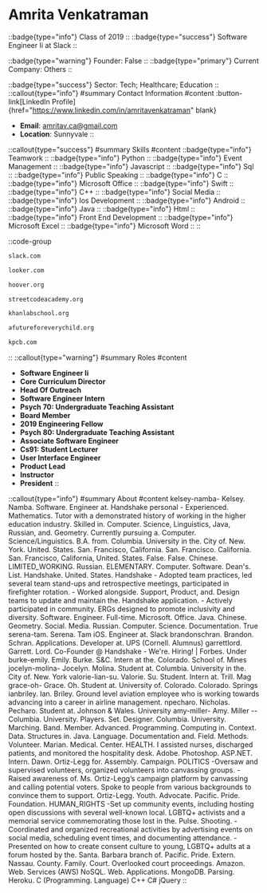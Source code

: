 # Amrita Venkatraman
::badge{type="info"}
Class of 2019
::
::badge{type="success"}
Software Engineer Ii at Slack
::

::badge{type="warning"}
Founder: False
::
::badge{type="primary"}
Current Company: Others
::

::badge{type="success"}
Sector: Tech; Healthcare; Education
::
::callout{type="info"}
#summary
Contact Information
#content
:button-link[LinkedIn Profile]{href="https://www.linkedin.com/in/amritavenkatraman" blank}
- **Email**: amritav.ca@gmail.com
- **Location**: Sunnyvale
::

::callout{type="success"}
#summary
Skills
#content
::badge{type="info"}
Teamwork
::
::badge{type="info"}
Python
::
::badge{type="info"}
Event Management
::
::badge{type="info"}
Javascript
::
::badge{type="info"}
Sql
::
::badge{type="info"}
Public Speaking
::
::badge{type="info"}
C
::
::badge{type="info"}
Microsoft Office
::
::badge{type="info"}
Swift
::
::badge{type="info"}
C++
::
::badge{type="info"}
Social Media
::
::badge{type="info"}
Ios Development
::
::badge{type="info"}
Android
::
::badge{type="info"}
Java
::
::badge{type="info"}
Html
::
::badge{type="info"}
Front End Development
::
::badge{type="info"}
Microsoft Excel
::
::badge{type="info"}
Microsoft Word
::
::

::code-group
```bash [Slack]
slack.com
```
```bash [Looker]
looker.com
```
```bash [Hoover Institution at Stanford University]
hoover.org
```
```bash [StreetCode Academy]
streetcodeacademy.org
```
```bash [Khan Lab School]
khanlabschool.org
```
```bash [AFEC]
afutureforeverychild.org
```
```bash [Kleiner Perkins Caufield & Byers]
kpcb.com
```
::
::callout{type="warning"}
#summary
Roles
#content
- **Software Engineer Ii**
- **Core Curriculum Director**
- **Head Of Outreach**
- **Software Engineer Intern**
- **Psych 70: Undergraduate Teaching Assistant**
- **Board Member**
- **2019 Engineering Fellow**
- **Psych 80: Undergraduate Teaching Assistant**
- **Associate Software Engineer**
- **Cs91: Student Lecturer**
- **User Interface Engineer**
- **Product Lead**
- **Instructor**
- **President**
::

::callout{type="info"}
#summary
About
#content
kelsey-namba- Kelsey. Namba. Software. Engineer at. Handshake personal - Experienced. Mathematics. Tutor with a demonstrated history of working in the higher education industry. Skilled in. Computer. Science, Linguistics, Java, Russian, and. Geometry. Currently pursuing a. Computer. Science/Linguistics. B.A. from. Columbia. University in the. City of. New. York. United. States. San. Francisco, California. San. Francisco. California. San. Francisco, California, United. States. False. False. Chinese. LIMITED_WORKING. Russian. ELEMENTARY. Computer. Software. Dean's. List. Handshake. United. States. Handshake - Adopted team practices, led several team stand-ups and retrospective meetings, participated in firefighter rotation. - Worked alongside. Support, Product, and. Design teams to update and maintain the. Handshake application. - Actively participated in community. ERGs designed to promote inclusivity and diversity. Software. Engineer. Full-time. Microsoft. Office. Java. Chinese. Geometry. Social. Media. Russian. Computer. Science. Documentation. True serena-tam. Serena. Tam iOS. Engineer at. Slack brandonschran. Brandon. Schran. Applications. Developer at. UPS (Cornell. Alumnus) garrettlord. Garrett. Lord. Co-Founder @ Handshake - We're. Hiring! | Forbes. Under burke-emily. Emily. Burke. S&C. Intern at the. Colorado. School of. Mines jocelyn-molina- Jocelyn. Molina. Student at. Columbia. University in the. City of. New. York valorie-lian-su. Valorie. Su. Student. Intern at. Trill. Mag grace-oh- Grace. Oh. Student at. University of. Colorado. Colorado. Springs ianbriley. Ian. Briley. Ground level aviation employee who is working towards advancing into a career in airline management. npecharo. Nicholas. Pecharo. Student at. Johnson & Wales. University amy-miller- Amy. Miller -- Columbia. University. Players. Set. Designer. Columbia. University. Marching. Band. Member. Advanced. Programming. Computing in. Context. Data. Structures in. Java. Language. Documentation and. Field. Methods. Volunteer. Marian. Medical. Center. HEALTH. I assisted nurses, discharged patients, and monitored the hospitality desk. Adobe. Photoshop. ASP.NET. Intern. Dawn. Ortiz-Legg for. Assembly. Campaign. POLITICS -Oversaw and supervised volunteers, organized volunteers into canvassing groups. -Raised awareness of. Ms. Ortiz-Legg’s campaign platform by canvassing and calling potential voters. Spoke to people from various backgrounds to convince them to support. Ortiz-Legg. Youth. Advocate. Pacific. Pride. Foundation. HUMAN_RIGHTS -Set up community events, including hosting open discussions with several well-known local. LGBTQ+ activists and a memorial service commemorating those lost in the. Pulse. Shooting. -Coordinated and organized recreational activities by advertising events on social media, scheduling event times, and documenting attendance. -Presented on how to create consent culture to young, LGBTQ+ adults at a forum hosted by the. Santa. Barbara branch of. Pacific. Pride. Extern. Nassau. County. Family. Court. Overlooked court proceedings. Amazon. Web. Services (AWS) NoSQL. Web. Applications. MongoDB. Parsing. Heroku. C (Programming. Language) C++ C# jQuery
::
